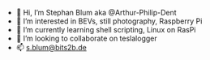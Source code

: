 - 👋 Hi, I’m Stephan Blum aka @Arthur-Philip-Dent 
- 👀 I’m interested in BEVs, still photography, Raspberry Pi
- 🌱 I’m currently learning shell scripting, Linux on RasPi
- 💞️ I’m looking to collaborate on teslalogger
- 📫 s.blum@bits2b.de

<!---
Arthur-Philip-Dent/Arthur-Philip-Dent is a ✨ special ✨ repository because its `README.md` (this file) appears on your GitHub profile.
You can click the Preview link to take a look at your changes.
--->
